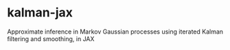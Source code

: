 # kalman-jax
Approximate inference in Markov Gaussian processes using iterated Kalman filtering and smoothing, in JAX
